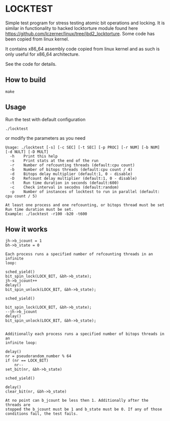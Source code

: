 # LOCKTEST

Simple test program for stress testing atomic bit operations and
locking. It is similar in functionality to hacked locktorture module
found here https://github.com/lczerner/linux/tree/jbd2_locktorture.
Some code has been copied from linux kernel.

It contains x86_64 assembly code copied from linux kernel and as such is
only useful for x86_64 architecture.

See the code for details.

## How to build

	make

## Usage

Run the test with default configuration

	./locktest

or modify the parameters as you need

	Usage: ./locktest [-s] [-c SEC] [-t SEC] [-p PROC] [-r NUM] [-b NUM] [-d NULT] [-D MULT]
	  -h	Print this help
	  -s	Print stats at the end of the run
	  -r	Number of refcounting threads (default:cpu count)
	  -b	Number of bitops threads (default:cpu count / 4)
	  -d	Bitops delay multiplier (default:1, 0 - disable)
	  -D	Refcount delay multiplier (default:1, 0 - disable)
	  -t	Run time duration in seconds (default:600)
	  -c	Check interval in secodns (default:random)
	  -p	Number of instances of locktest to run in parallel (default: cpu count / 5)

	At least one process and one refcounting, or bitops thread must be set Run time duration must be set.
	Example: ./locktest -r100 -b20 -t600

## How it works

	jh->b_jcount = 1
	bh->b_state = 0

	Each process runs a specified number of refcounting threads in an infinite
	loop:

	sched_yield()
	bit_spin_lock(LOCK_BIT, &bh->b_state);
	jh->b_jcount++
	delay()
	bit_spin_unlock(LOCK_BIT, &bh->b_state);

	sched_yield()

	bit_spin_lock(LOCK_BIT, &bh->b_state);
	--jh->b_jcount
	delay()
	bit_spin_unlock(LOCK_BIT, &bh->b_state);


	Additionally each process runs a specified number of bitops threads in an
	infinite loop:

	delay()
	nr = pseudorandom_number % 64
	if (nr == LOCK_BIT)
	    nr--
	set_bit(nr, &bh->b_state)

	sched_yield()

	delay()
	clear_bit(nr, &bh->b_state)

	At no point can b_jcount be less then 1. Additionally after the threads are
	stopped the b_jcount must be 1 and b_state must be 0. If any of those
	conditions fail, the test fails.
